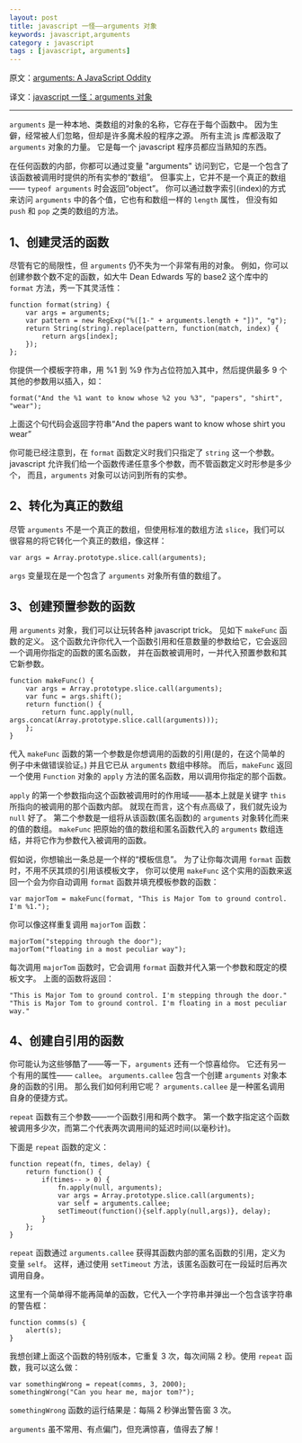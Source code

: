 ```yaml
---
layout: post
title: javascript 一怪——arguments 对象
keywords: javascript,arguments
category : javascript
tags : [javascript, arguments]
---
```


原文：[arguments: A JavaScript Oddity](http://www.sitepoint.com/arguments-a-javascript-oddity/)

译文：[javascript 一怪：arguments 对象](http://justjavac.com/javascript/2008/11/11/arguments-a-javascript-oddity.html)

----------------------------------------------------

`arguments` 是一种本地、类数组的对象的名称，它存在于每个函数中。
因为生僻，经常被人们忽略，但却是许多魔术般的程序之源。
所有主流 js 库都汲取了 `arguments` 对象的力量。
它是每一个 javascript 程序员都应当熟知的东西。

在任何函数的内部，你都可以通过变量 "arguments" 访问到它，它是一个包含了该函数被调用时提供的所有实参的“数组”。
但事实上，它并不是一个真正的数组—— `typeof arguments` 时会返回“object”。
你可以通过数字索引(index)的方式来访问 `arguments` 中的各个值，它也有和数组一样的 `length` 属性，
但没有如 `push` 和 `pop` 之类的数组的方法。

## 1、创建灵活的函数

尽管有它的局限性，但 `arguments` 仍不失为一个非常有用的对象。
例如，你可以创建参数个数不定的函数，如大牛 Dean Edwards 写的 base2 这个库中的 `format` 方法，秀一下其灵活性：

    function format(string) {
        var args = arguments;
        var pattern = new RegExp("%([1-" + arguments.length + "])", "g");
        return String(string).replace(pattern, function(match, index) {
            return args[index];
        });
    };

你提供一个模板字符串，用 %1 到 %9 作为占位符加入其中，然后提供最多 9 个其他的参数用以插入，如：

    format("And the %1 want to know whose %2 you %3", "papers", "shirt", "wear");

上面这个句代码会返回字符串“And the papers want to know whose shirt you wear”

你可能已经注意到，在 `format` 函数定义时我们只指定了 `string` 这一个参数。
javascript 允许我们给一个函数传递任意多个参数，而不管函数定义时形参是多少个，
而且，`arguments` 对象可以访问到所有的实参。

## 2、转化为真正的数组

尽管 `arguments` 不是一个真正的数组，但使用标准的数组方法 `slice`，我们可以很容易的将它转化一个真正的数组，像这样：

    var args = Array.prototype.slice.call(arguments);

`args` 变量现在是一个包含了 `arguments` 对象所有值的数组了。

## 3、创建预置参数的函数

用 `arguments` 对象，我们可以让玩转各种 javascript trick。
见如下 `makeFunc` 函数的定义。
这个函数允许你代入一个函数引用和任意数量的参数给它，它会返回一个调用你指定的函数的匿名函数，
并在函数被调用时，一并代入预置参数和其它新参数。

    function makeFunc() {
        var args = Array.prototype.slice.call(arguments);
        var func = args.shift();
        return function() {
            return func.apply(null, args.concat(Array.prototype.slice.call(arguments)));
        };
    }

代入 `makeFunc` 函数的第一个参数是你想调用的函数的引用(是的，在这个简单的例子中未做错误验证。)
并且它已从 `arguments` 数组中移除。
而后，`makeFunc` 返回一个使用 `Function` 对象的 `apply` 方法的匿名函数，用以调用你指定的那个函数。

`apply` 的第一个参数指向这个函数被调用时的作用域——基本上就是关键字 `this` 所指向的被调用的那个函数内部。
就现在而言，这个有点高级了，我们就先设为 `null` 好了。
第二个参数是一组将从该函数(匿名函数)的 `arguments` 对象转化而来的值的数组。
`makeFunc` 把原始的值的数组和匿名函数代入的 `arguments` 数组连结，并将它作为参数代入被调用的函数。

假如说，你想输出一条总是一个样的“模板信息”。
为了让你每次调用 `format` 函数时，不用不厌其烦的引用该模板文字，
你可以使用 `makeFunc` 这个实用的函数来返回一个会为你自动调用 `format` 函数并填充模板参数的函数：

    var majorTom = makeFunc(format, "This is Major Tom to ground control. I'm %1.");

你可以像这样重复调用 `majorTom` 函数：

    majorTom("stepping through the door");
    majorTom("floating in a most peculiar way");

每次调用 `majorTom` 函数时，它会调用 `format` 函数并代入第一个参数和既定的模板文字。
上面的函数将返回：

    "This is Major Tom to ground control. I'm stepping through the door."
    "This is Major Tom to ground control. I'm floating in a most peculiar way."

## 4、创建自引用的函数

你可能认为这些够酷了——等一下，`arguments` 还有一个惊喜给你。
它还有另一个有用的属性—— `callee`。
`arguments.callee` 包含一个创建 `arguments` 对象本身的函数的引用。
那么我们如何利用它呢？
`arguments.callee` 是一种匿名调用自身的便捷方式。

`repeat` 函数有三个参数——一个函数引用和两个数字。
第一个数字指定这个函数被调用多少次，而第二个代表两次调用间的延迟时间(以毫秒计)。

下面是 `repeat` 函数的定义：

    function repeat(fn, times, delay) {
        return function() {
            if(times-- > 0) {
                fn.apply(null, arguments);
                var args = Array.prototype.slice.call(arguments);
                var self = arguments.callee;
                setTimeout(function(){self.apply(null,args)}, delay);
            }
        };
    }

`repeat` 函数通过 `arguments.callee` 获得其函数内部的匿名函数的引用，定义为变量 `self`。
这样，通过使用 `setTimeout` 方法，该匿名函数可在一段延时后再次调用自身。

这里有一个简单得不能再简单的函数，它代入一个字符串并弹出一个包含该字符串的警告框：

    function comms(s) {
        alert(s);
    }

我想创建上面这个函数的特别版本，它重复 3 次，每次间隔 2 秒。使用 `repeat` 函数，我可以这么做：

    var somethingWrong = repeat(comms, 3, 2000);
    somethingWrong("Can you hear me, major tom?");

`somethingWrong` 函数的运行结果是：每隔 2 秒弹出警告窗 3 次。

`arguments` 虽不常用、有点偏门，但充满惊喜，值得去了解！